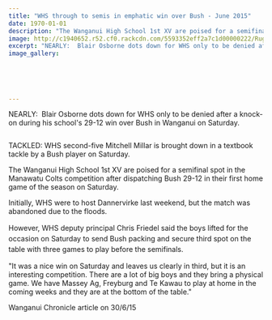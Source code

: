 ```yaml
---
title: "WHS through to semis in emphatic win over Bush - June 2015"
date: 1970-01-01
description: "The Wanganui High School 1st XV are poised for a semifinal spot in the Manawatu Colts competition after dispatching Bush 29-12 in their first home game of the season on Saturday."
image: http://c1940652.r52.cf0.rackcdn.com/5593352eff2a7c1d00000222/Rugby-Blair-Osbourne-30.6.15.jpg
excerpt: "NEARLY:  Blair Osborne dots down for WHS only to be denied after a knock-on during his school's 29-12 win over Bush in Wanganui on Saturday."
image_gallery:
    
    
    
    
    
---
```


<p>NEARLY: &nbsp;Blair Osborne dots down for WHS only to be denied after a knock-on during his school's 29-12 win over Bush in Wanganui on Saturday.</p>
<p><span><img src=http://c1940652.r52.cf0.rackcdn.com/5591d3a8ff2a7c1d00000166/Rugby-v-Bush,-Millar-27.6.15.jpg alt="" /></span></p>
<p><span>TACKLED: WHS second-five Mitchell Millar is brought down in a textbook tackle by a Bush player on Saturday.</span></p>
<p>The Wanganui High School 1st XV are poised for a semifinal spot in the Manawatu Colts competition after dispatching Bush 29-12 in their first home game of the season on Saturday.</p>
<p>Initially, WHS were to host Dannervirke last weekend, but the match was abandoned due to the floods.</p>
<p><span style="line-height: 1.5;">However, WHS deputy principal Chris Friedel said the boys lifted for the occasion on Saturday to send Bush packing and secure third spot on the table with three games to play before the semifinals.</span></p>
<p>"It was a nice win on Saturday and leaves us clearly in third, but it is an interesting competition. There are a lot of big boys and they bring a physical game. We have Massey Ag, Freyburg and Te Kawau to play at home in the coming weeks and they are at the bottom of the table."</p>
<p><span>Wanganui Chronicle article on 30/6/15</span></p>

